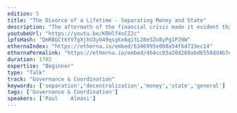 ```yaml
---
edition: 5
title: "The Divorce of a Lifetime - Separating Money and State"
description: "The aftermath of the financial crisis made it evident that there was a real need for non-state money. When explaining the need for cryptocurrencies I draw from the analogy between the freedom to choose one’s religion and the freedom to choose one’s money. Simply put, Ethereum is the separation of State and Money. Growing up in school all of us learn about the separation of church and state, which happened hundreds of years ago. We are taught why it is so important that humans can live in societies where their religion, something very precious to them as individuals, is unethical to leave under the management of the government. In the future, this same philosophy should and will be applied to the freedom of choice towards an individual’s money. Today, one can argue that a separation of money and state might be, if not more important than, freedom of religion. Money is as fundamental to our lives as religion, because it affects almost every aspect of your life. The choices that you make about your finances impact your life and those around you, so to have money controlled by a central entity is comical."
youtubeUrl: "https://youtu.be/KRHlf4sCZJc"
ipfsHash: "QmRBGCtktV7gXjhU3yU49qsgkx6qitL28e5Zo8yPg1P39W"
ethernaIndex: "https://etherna.io/embed/6346995e080a54f6d733ec14"
ethernaPermalink: "https://etherna.io/embed/464cc03a20d269abd6558dd4b7e6797135cd595309e870b7c339d20a82236b46"
duration: 1702
expertise: "Beginner"
type: "Talk"
track: "Governance & Coordination"
keywords: ['separation','decentralization','money','state','general']
tags: ['Governance & Coordination']
speakers: ['Paul	Almasi']
---
```

